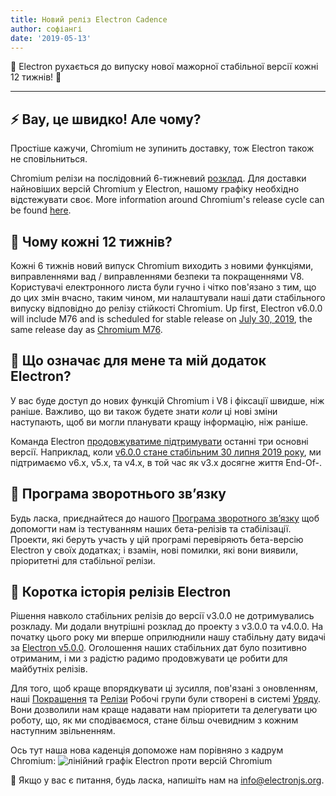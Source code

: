 ```yaml
---
title: Новий реліз Electron Cadence
author: софіангі
date: '2019-05-13'
---
```


🎉 Electron рухається до випуску нової мажорної стабільної версії кожні 12 тижнів! 🎉

---

## ⚡ Вау, це швидко! Але чому?

Простіше кажучи, Chromium не зупинить доставку, тож Electron також не сповільниться.

Chromium релізи на послідовний 6-тижневий [розклад](https://www.chromium.org/developers/calendar). Для доставки найновіших версій Chromium у Electron, нашому графіку необхідно відстежувати своє. More information around Chromium's release cycle can be found [here](https://chromium.googlesource.com/chromium/src/+/master/docs/process/release_cycle.md).

## 🚀 Чому кожні 12 тижнів?

Кожні 6 тижнів новий випуск Chromium виходить з новими функціями, виправленнями вад / виправленнями безпеки та покращеннями V8. Користувачі електронного листа були гучно і чітко пов'язано з тим, що до цих змін вчасно, таким чином, ми налаштували наші дати стабільного випуску відповідно до релізу стійкості Chromium. Up first, Electron v6.0.0 will include M76 and is scheduled for stable release on [July 30, 2019](https://electronjs.org/docs/tutorial/electron-timelines#600-release-schedule), the same release day as [Chromium M76](https://www.chromestatus.com/features/schedule).

## 🚧 Що означає для мене та мій додаток Electron?

У вас буде доступ до нових функцій Chromium і V8 і фіксації швидше, ніж раніше. Важливо, що ви також будете знати _коли_ ці нові зміни наступають, щоб ви могли планувати кращу інформацію, ніж раніше.

Команда Electron [продовжуватиме підтримувати](https://electronjs.org/docs/tutorial/support#supported-versions) останні три основні версії. Наприклад, коли [v6.0.0 стане стабільним 30 липня 2019 року](https://electronjs.org/docs/tutorial/electron-timelines#600-release-schedule), ми підтримаємо v6.x, v5.x, та v4.x, в той час як v3.x досягне життя End-Of-.

## 💬 Програма зворотнього зв’язку

Будь ласка, приєднайтеся до нашого [Програма зворотного зв’язку](https://electronjs.org/blog/app-feedback-program) щоб допомогти нам із тестуванням наших бета-релізів та стабілізації. Проекти, які беруть участь у цій програмі перевіряють бета-версію Electron у своїх додатках; і взамін, нові помилки, які вони виявили, пріоритетні для стабільної релізи.

## 📝 Коротка історія релізів Electron

Рішення навколо стабільних релізів до версії v3.0.0 не дотримувались розкладу. Ми додали внутрішні розклад до проекту з v3.0.0 та v4.0.0. На початку цього року ми вперше оприлюднили нашу стабільну дату видачі за [Electron v5.0.0](https://electronjs.org/blog/electron-5-0-timeline). Оголошення наших стабільних дат було позитивно отриманим, і ми з радістю радимо продовжувати це робити для майбутніх релізів.

Для того, щоб краще впорядкувати ці зусилля, пов'язані з оновленням, наші [Покращення](https://github.com/electron/governance/tree/master/wg-upgrades) та [Релізи](https://github.com/electron/governance/tree/master/wg-releases) Робочі групи були створені в системі [Уряду](https://electronjs.org/blog/governance). Вони дозволили нам краще надавати нам пріоритети та делегувати цю роботу, що, як ми сподіваємося, стане більш очевидним з кожним наступним звільненням.

Ось тут наша нова каденція допоможе нам порівняно з кадрум Chromium:
<img alt="лінійний графік Electron проти версій Chromium" src="https://user-images.githubusercontent.com/2138661/57543187-86340700-7308-11e9-9745-a9371bb29275.png" />

📨 Якщо у вас є питання, будь ласка, напишіть нам на [info@electronjs.org](mailto:info@electronjs.org).
